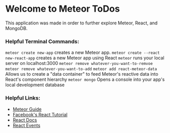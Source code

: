 # Welcome to Meteor ToDos
This application was made in order to further explore Meteor, React, and MongoDB.


### Helpful Terminal Commands:
`meteor create new-app` creates a new Meteor app.
`meteor create --react new-react-app` creates a new Meteor app using React
`meteor` runs your local server on localhost:3000
`meteor remove whatever-you-want-to-remvoe`
`meteor remove whatever-you-want-to-add`
`meteor add react-meteor-data` Allows us to create a "data container" to feed Meteor's reactive data into React's component hierarchy
`meteor mongo` Opens a console into your app's local development database



### Helpful Links:
- [Meteor Guide](https://guide.meteor.com/)
- [Facebook's React Tutorial](https://reactjs.org/tutorial/tutorial.html)
- [React Docs](https://reactjs.org/)
- [React Events](https://reactjs.org/docs/events.html)
